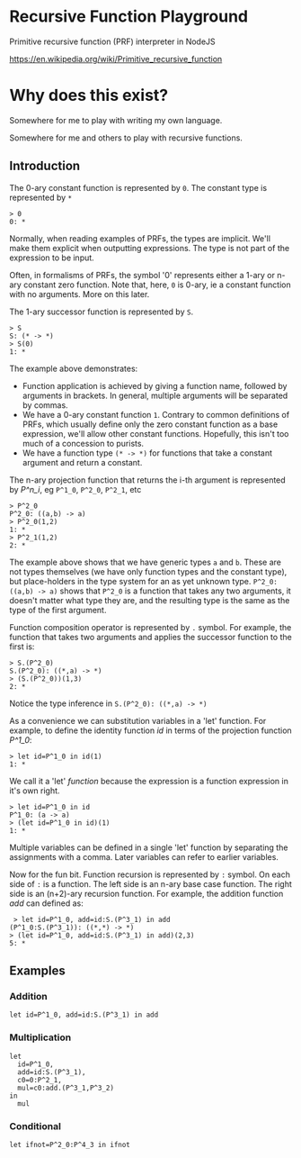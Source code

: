 # Recursive Function Playground

Primitive recursive function (PRF) interpreter in NodeJS

https://en.wikipedia.org/wiki/Primitive_recursive_function

# Why does this exist?

Somewhere for me to play with writing my own language.

Somewhere for me and others to play with recursive functions.

## Introduction

The 0-ary constant function is represented by `0`.  The constant type is represented by `*`
```
> 0
0: *
```
Normally, when reading examples of PRFs, the types are implicit.  We'll make them explicit when outputting expressions.  The type is not part of the expression to be input.

Often, in formalisms of PRFs, the symbol '0' represents either a 1-ary or n-ary constant zero function.  Note that, here, `0` is 0-ary, ie a constant function with no arguments.  More on this later. 

The 1-ary successor function is represented by `S`.  
```
> S
S: (* -> *)
> S(0)
1: *
```
The example above demonstrates:
  - Function application is achieved by giving a function name, followed by arguments in brackets.  In general, multiple arguments will be separated by commas.
  - We have a 0-ary constant function `1`. Contrary to common definitions of PRFs, which usually define only the zero constant function as a base expression, we'll allow other constant functions.  Hopefully, this isn't too much of a concession to purists.
  - We have a function type `(* -> *)` for functions that take a constant argument and return a constant.

The n-ary projection function that returns the i-th argument is represented by _P^n_i_, eg `P^1_0`, `P^2_0`, `P^2_1`, etc
```
> P^2_0
P^2_0: ((a,b) -> a)
> P^2_0(1,2)
1: *
> P^2_1(1,2)
2: *
```
The example above shows that we have generic types `a` and `b`. These are not types themselves (we have only function types and the constant type), but place-holders in the type system for an as yet unknown type.  `P^2_0: ((a,b) -> a)` shows that `P^2_0` is a function that takes any two arguments, it doesn't matter what type they are, and the resulting type is the same as the type of the first argument. 

Function composition operator is represented by `.` symbol. For example, the function that takes two arguments and applies the successor function to the first is:
```
> S.(P^2_0)
S.(P^2_0): ((*,a) -> *)
> (S.(P^2_0))(1,3)
2: *
```
Notice the type inference in `S.(P^2_0): ((*,a) -> *)`

As a convenience we can substitution variables in a 'let' function.  For example, to define the identity function _id_ in terms of the projection function _P^1_0_:
```
> let id=P^1_0 in id(1)
1: *
```
We call it a 'let' _function_ because the expression is a function expression in it's own right.
```
> let id=P^1_0 in id
P^1_0: (a -> a)
> (let id=P^1_0 in id)(1)
1: *
```

Multiple variables can be defined in a single 'let' function by separating the assignments with a comma.  Later variables can refer to earlier variables.

Now for the fun bit.  Function recursion is represented by `:` symbol.  On each side of `:` is a function.  The left side is an n-ary base case function.  The right side is an (n+2)-ary recursion function.  For example, the addition function _add_ can defined as:
```
 > let id=P^1_0, add=id:S.(P^3_1) in add
(P^1_0:S.(P^3_1)): ((*,*) -> *)
> (let id=P^1_0, add=id:S.(P^3_1) in add)(2,3)
5: *
```

## Examples

### Addition
```
let id=P^1_0, add=id:S.(P^3_1) in add
``` 

### Multiplication
```
let 
  id=P^1_0, 
  add=id:S.(P^3_1),
  c0=0:P^2_1,
  mul=c0:add.(P^3_1,P^3_2)
in
  mul
```

### Conditional
```
let ifnot=P^2_0:P^4_3 in ifnot
```


